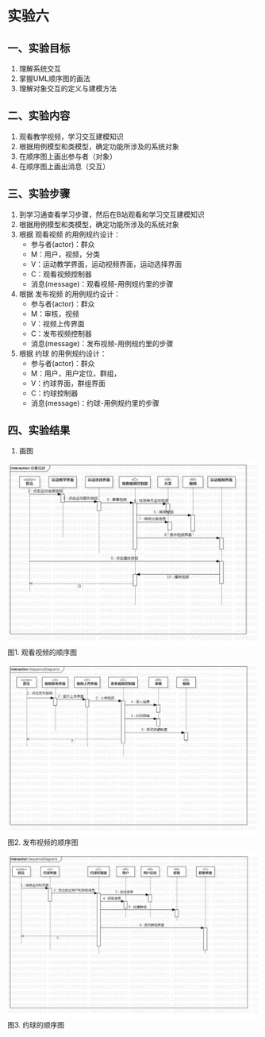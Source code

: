 # 实验六

## 一、实验目标

1. 理解系统交互
2. 掌握UML顺序图的画法
3. 理解对象交互的定义与建模方法

## 二、实验内容

1. 观看教学视频，学习交互建模知识
2. 根据用例模型和类模型，确定功能所涉及的系统对象
3. 在顺序图上画出参与者（对象）
4. 在顺序图上画出消息（交互）

## 三、实验步骤

1. 到学习通查看学习步骤，然后在B站观看和学习交互建模知识
2. 根据用例模型和类模型，确定功能所涉及的系统对象
3. 根据 观看视频 的用例规约设计：
	- 参与者(actor)：群众
	- M：用户，视频，分类
	- V：运动教学界面，运动视频界面，运动选择界面
	- C：观看视频控制器
	- 消息(message)：观看视频-用例规约里的步骤
4. 根据 发布视频 的用例规约设计：
	- 参与者(actor)：群众
	- M：审核，视频
	- V：视频上传界面
	- C：发布视频控制器
	- 消息(message)：发布视频-用例规约里的步骤
5. 根据 约球 的用例规约设计：
	- 参与者(actor)：群众
	- M：用户，用户定位，群组，
	- V：约球界面，群组界面
	- C：约球控制器
	- 消息(message)：约球-用例规约里的步骤

## 四、实验结果
1. 画图  

![观看视频的顺序图](./lab6_t1.jpg)  
图1. 观看视频的顺序图  

![发布视频的顺序图](./lab6_t2.jpg)  
图2. 发布视频的顺序图  

![约球的顺序图](./lab6_t3.jpg)  
图3. 约球的顺序图